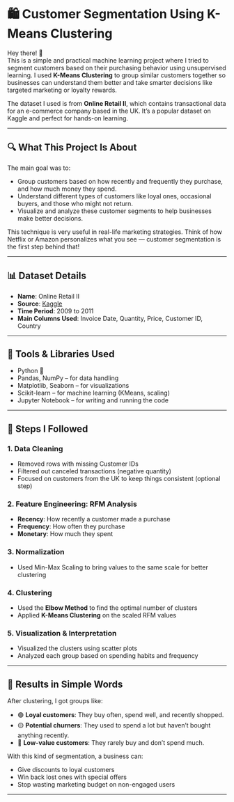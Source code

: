 # 🛍️ Customer Segmentation Using K-Means Clustering

Hey there! 👋  
This is a simple and practical machine learning project where I tried to segment customers based on their purchasing behavior using unsupervised learning. I used **K-Means Clustering** to group similar customers together so businesses can understand them better and take smarter decisions like targeted marketing or loyalty rewards.

The dataset I used is from **Online Retail II**, which contains transactional data for an e-commerce company based in the UK. It’s a popular dataset on Kaggle and perfect for hands-on learning.

---

## 🔍 What This Project Is About

The main goal was to:
- Group customers based on how recently and frequently they purchase, and how much money they spend.
- Understand different types of customers like loyal ones, occasional buyers, and those who might not return.
- Visualize and analyze these customer segments to help businesses make better decisions.

This technique is very useful in real-life marketing strategies. Think of how Netflix or Amazon personalizes what you see — customer segmentation is the first step behind that!

---

## 📊 Dataset Details

- **Name**: Online Retail II
- **Source**: [Kaggle](https://www.kaggle.com/datasets/mmartin/online-retail-ii-data-set-from-ml-repository)
- **Time Period**: 2009 to 2011
- **Main Columns Used**: Invoice Date, Quantity, Price, Customer ID, Country

---

## 🧰 Tools & Libraries Used

- Python 🐍  
- Pandas, NumPy – for data handling  
- Matplotlib, Seaborn – for visualizations  
- Scikit-learn – for machine learning (KMeans, scaling)  
- Jupyter Notebook – for writing and running the code

---

## 🔧 Steps I Followed

### 1. Data Cleaning
- Removed rows with missing Customer IDs
- Filtered out canceled transactions (negative quantity)
- Focused on customers from the UK to keep things consistent (optional step)

### 2. Feature Engineering: RFM Analysis
- **Recency**: How recently a customer made a purchase
- **Frequency**: How often they purchase
- **Monetary**: How much they spent

### 3. Normalization
- Used Min-Max Scaling to bring values to the same scale for better clustering

### 4. Clustering
- Used the **Elbow Method** to find the optimal number of clusters
- Applied **K-Means Clustering** on the scaled RFM values

### 5. Visualization & Interpretation
- Visualized the clusters using scatter plots
- Analyzed each group based on spending habits and frequency

---

## 🎯 Results in Simple Words

After clustering, I got groups like:
- 🟢 **Loyal customers**: They buy often, spend well, and recently shopped.
- 🟡 **Potential churners**: They used to spend a lot but haven’t bought anything recently.
- 🔴 **Low-value customers**: They rarely buy and don’t spend much.

With this kind of segmentation, a business can:
- Give discounts to loyal customers
- Win back lost ones with special offers
- Stop wasting marketing budget on non-engaged users

---




